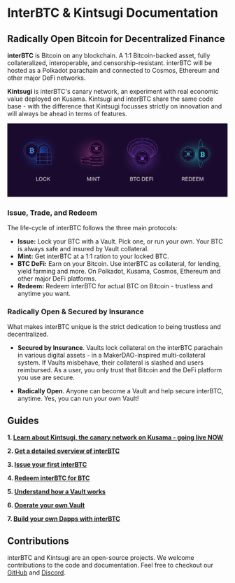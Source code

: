 # InterBTC & Kintsugi Documentation

## Radically Open Bitcoin for Decentralized Finance

**interBTC** is Bitcoin on any blockchain. A 1:1 Bitcoin-backed asset, fully collateralized, interoperable, and censorship-resistant. interBTC will be hosted as a Polkadot parachain and connected to Cosmos, Ethereum and other major DeFi networks.

**Kintsugi** is interBTC's canary network, an experiment with real economic value deployed on Kusama. Kintsugi and interBTC share the same code base - with the difference that Kintsugi focusses strictly on innovation and will always be ahead in terms of features.

![Cryptocurrency-backed Assets](_assets/img/CbA.jpg)

### Issue, Trade, and Redeem

The life-cycle of interBTC follows the three main protocols:

- **Issue:** Lock your BTC with a Vault. Pick one, or run your own. Your BTC is always safe and insured by Vault collateral.
- **Mint:** Get interBTC at a 1:1 ration to your locked BTC.
- **BTC DeFi:** Earn on your Bitcoin. Use interBTC as collateral, for lending, yield farming and more. On Polkadot, Kusama, Cosmos, Ethereum and other major DeFi platforms.
- **Redeem:** Redeem interBTC for actual BTC on Bitcoin - trustless and anytime you want.

### Radically Open & Secured by Insurance

What makes interBTC unique is the strict dedication to being trustless and decentralized.

- **Secured by Insurance**. Vaults lock collateral on the interBTC parachain in various digital assets - in a MakerDAO-inspired multi-collateral system. If Vaults misbehave, their collateral is slashed and users reimbursed. As a user, you only trust that Bitcoin and the DeFi platform you use are secure.

- **Radically Open**. Anyone can become a Vault and help secure interBTC, anytime. Yes, you can run your own Vault!

## Guides

**1.  [Learn about Kintsugi, the canary network on Kusama - going live NOW](kintsugi/overview.md)**

**2.  [Get a detailed overview of interBTC](start/overview.md)**

**3.  [Issue your first interBTC](start/issue.md)**

**4.  [Redeem interBTC for BTC](start/redeem.md)**

**5.  [Understand how a Vault works](vault/overview.md)**

**6.  [Operate your own Vault](vault/guide.md)**

**7.  [Build your own Dapps with interBTC](developers/integration.md)**

## Contributions

interBTC and Kintsugi are an open-source projects. We welcome contributions to the code and documentation. Feel free to checkout our [GitHub](https://github.com/interlay) and [Discord](https://discord.gg/KgCYK3MKSf).
